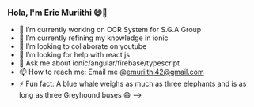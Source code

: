 ### Hola, I'm Eric Muriithi 😄👋

- 🔭 I’m currently working on OCR System for S.G.A Group
- 🌱 I’m currently refining my knowledge in ionic
- 👯 I’m looking to collaborate on youtube
- 🤔 I’m looking for help with react js
- 💬 Ask me about ionic/angular/firebase/typescript
- 📫 How to reach me: Email me @emuriithi42@gmail.com
- ⚡ Fun fact: A blue whale weighs as much as three elephants and is as long as three Greyhound buses 😄
-->
